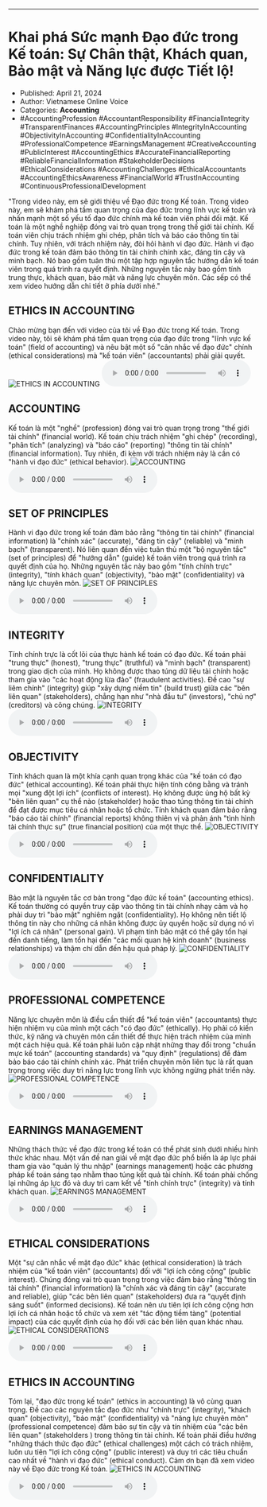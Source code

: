 
---

# Khai phá Sức mạnh Đạo đức trong Kế toán: Sự Chân thật, Khách quan, Bảo mật và Năng lực được Tiết lộ!

- Published: April 21, 2024
- Author: Vietnamese Online Voice
- Categories: **Accounting**
- #AccountingProfession #AccountantResponsibility #FinancialIntegrity #TransparentFinances #AccountingPrinciples #IntegrityInAccounting #ObjectivityInAccounting #ConfidentialityInAccounting #ProfessionalCompetence #EarningsManagement #CreativeAccounting #PublicInterest #AccountingEthics #AccurateFinancialReporting #ReliableFinancialInformation #StakeholderDecisions #EthicalConsiderations #AccountingChallenges #EthicalAccountants #AccountingEthicsAwareness #FinancialWorld #TrustInAccounting #ContinuousProfessionalDevelopment

"Trong video này, em sẽ giới thiệu về Đạo đức trong Kế toán. Trong video này, em sẽ khám phá tầm quan trọng của đạo đức trong lĩnh vực kế toán và nhấn mạnh một số yếu tố đạo đức chính mà kế toán viên phải đối mặt. Kế toán là một nghề nghiệp đóng vai trò quan trọng trong thế giới tài chính. Kế toán viên chịu trách nhiệm ghi chép, phân tích và báo cáo thông tin tài chính. Tuy nhiên, với trách nhiệm này, đòi hỏi hành vi đạo đức. Hành vi đạo đức trong kế toán đảm bảo thông tin tài chính chính xác, đáng tin cậy và minh bạch. Nó bao gồm tuân thủ một tập hợp nguyên tắc hướng dẫn kế toán viên trong quá trình ra quyết định. Những nguyên tắc này bao gồm tính trung thực, khách quan, bảo mật và năng lực chuyên môn. Các sếp có thể xem video hướng dẫn chi tiết ở phía dưới nhé."


## ETHICS IN ACCOUNTING

Chào mừng bạn đến với video của tôi về Đạo đức trong Kế toán. Trong video này, tôi sẽ khám phá tầm quan trọng của đạo đức trong "lĩnh vực kế toán" (field of accounting) và nêu bật một số "cân nhắc về đạo đức" chính (ethical considerations) mà "kế toán viên" (accountants) phải giải quyết.
![ETHICS IN ACCOUNTING](https://http-archiver-apis-production-80.schnworks.com/storage/images/transitions/2024-04-21/transition--32809368628-Montserrat-Bold-673AB7.jpg)
<audio controls>
    <source src="https://http-archiver-apis-production-80.schnworks.com/storage/audio/file-4917450791.mp3" type="audio/mpeg">
</audio>



## ACCOUNTING

Kế toán là một "nghề" (profession) đóng vai trò quan trọng trong "thế giới tài chính" (financial world). Kế toán chịu trách nhiệm "ghi chép" (recording), "phân tích" (analyzing) và "báo cáo" (reporting) "thông tin tài chính" (financial information). Tuy nhiên, đi kèm với trách nhiệm này là cần có "hành vi đạo đức" (ethical behavior).
![ACCOUNTING](https://http-archiver-apis-production-80.schnworks.com/storage/images/transitions/2024-04-21/transition-9489440728-Montserrat-Regular-283593.jpg)
<audio controls>
    <source src="https://http-archiver-apis-production-80.schnworks.com/storage/audio/file-32867832218.mp3" type="audio/mpeg">
</audio>



## SET OF PRINCIPLES

Hành vi đạo đức trong kế toán đảm bảo rằng "thông tin tài chính" (financial information) là "chính xác" (accurate), "đáng tin cậy" (reliable) và "minh bạch" (transparent). Nó liên quan đến việc tuân thủ một "bộ nguyên tắc" (set of principles) để "hướng dẫn" (guide) kế toán viên trong quá trình ra quyết định của họ. Những nguyên tắc này bao gồm "tính chính trực" (integrity), "tính khách quan" (objectivity), "bảo mật" (confidentiality) và năng lực chuyên môn.
![SET OF PRINCIPLES](https://http-archiver-apis-production-80.schnworks.com/storage/images/transitions/2024-04-21/transition-34441827948-Montserrat-Bold-283593.jpg)
<audio controls>
    <source src="https://http-archiver-apis-production-80.schnworks.com/storage/audio/file-1629782573.mp3" type="audio/mpeg">
</audio>



## INTEGRITY

Tính chính trực là cốt lõi của thực hành kế toán có đạo đức. Kế toán phải "trung thực" (honest), "trung thực" (truthful) và "minh bạch" (transparent) trong giao dịch của mình. Họ không được thao túng dữ liệu tài chính hoặc tham gia vào "các hoạt động lừa đảo" (fraudulent activities). Đề cao "sự liêm chính" (integrity) giúp "xây dựng niềm tin" (build trust) giữa các "bên liên quan" (stakeholders), chẳng hạn như "nhà đầu tư" (investors), "chủ nợ" (creditors) và công chúng.
![INTEGRITY](https://http-archiver-apis-production-80.schnworks.com/storage/images/transitions/2024-04-21/transition-2850925001-Montserrat-ExtraBold-004895.jpg)
<audio controls>
    <source src="https://http-archiver-apis-production-80.schnworks.com/storage/audio/file-5556635488.mp3" type="audio/mpeg">
</audio>



## OBJECTIVITY

Tính khách quan là một khía cạnh quan trọng khác của "kế toán có đạo đức" (ethical accounting). Kế toán phải thực hiện tính công bằng và tránh mọi "xung đột lợi ích" (conflicts of interest). Họ không được ủng hộ bất kỳ "bên liên quan" cụ thể nào (stakeholder) hoặc thao túng thông tin tài chính để đạt được mục tiêu cá nhân hoặc tổ chức. Tính khách quan đảm bảo rằng "báo cáo tài chính" (financial reports) không thiên vị và phản ánh "tình hình tài chính thực sự" (true financial position) của một thực thể.
![OBJECTIVITY](https://http-archiver-apis-production-80.schnworks.com/storage/images/transitions/2024-04-21/transition-24680622193-Montserrat-Medium-512DA8.jpg)
<audio controls>
    <source src="https://http-archiver-apis-production-80.schnworks.com/storage/audio/file-14243081563.mp3" type="audio/mpeg">
</audio>



## CONFIDENTIALITY

Bảo mật là nguyên tắc cơ bản trong "đạo đức kế toán" (accounting ethics). Kế toán thường có quyền truy cập vào thông tin tài chính nhạy cảm và họ phải duy trì "bảo mật" nghiêm ngặt (confidentiality). Họ không nên tiết lộ thông tin này cho những cá nhân không được ủy quyền hoặc sử dụng nó vì "lợi ích cá nhân" (personal gain). Vi phạm tính bảo mật có thể gây tổn hại đến danh tiếng, làm tổn hại đến "các mối quan hệ kinh doanh" (business relationships) và thậm chí dẫn đến hậu quả pháp lý.
![CONFIDENTIALITY](https://http-archiver-apis-production-80.schnworks.com/storage/images/transitions/2024-04-21/transition--548588428-Montserrat-Medium-9C27B0.jpg)
<audio controls>
    <source src="https://http-archiver-apis-production-80.schnworks.com/storage/audio/file-63760753995.mp3" type="audio/mpeg">
</audio>



## PROFESSIONAL COMPETENCE

Năng lực chuyên môn là điều cần thiết để "kế toán viên" (accountants) thực hiện nhiệm vụ của mình một cách "có đạo đức" (ethically). Họ phải có kiến ​​thức, kỹ năng và chuyên môn cần thiết để thực hiện trách nhiệm của mình một cách hiệu quả. Kế toán phải luôn cập nhật những thay đổi trong "chuẩn mực kế toán" (accounting standards) và "quy định" (regulations) để đảm bảo báo cáo tài chính chính xác. Phát triển chuyên môn liên tục là rất quan trọng trong việc duy trì năng lực trong lĩnh vực không ngừng phát triển này.
![PROFESSIONAL COMPETENCE](https://http-archiver-apis-production-80.schnworks.com/storage/images/transitions/2024-04-21/transition-4667831067-Montserrat-Bold-7B1FA2.jpg)
<audio controls>
    <source src="https://http-archiver-apis-production-80.schnworks.com/storage/audio/file-50885702832.mp3" type="audio/mpeg">
</audio>



## EARNINGS MANAGEMENT

Những thách thức về đạo đức trong kế toán có thể phát sinh dưới nhiều hình thức khác nhau. Một vấn đề nan giải về mặt đạo đức phổ biến là áp lực phải tham gia vào "quản lý thu nhập" (earnings management) hoặc các phương pháp kế toán sáng tạo nhằm thao túng kết quả tài chính. Kế toán phải chống lại những áp lực đó và duy trì cam kết về "tính chính trực" (integrity) và tính khách quan.
![EARNINGS MANAGEMENT](https://http-archiver-apis-production-80.schnworks.com/storage/images/transitions/2024-04-21/transition--1078523551-Montserrat-Bold-7B1FA2.jpg)
<audio controls>
    <source src="https://http-archiver-apis-production-80.schnworks.com/storage/audio/file-32287845755.mp3" type="audio/mpeg">
</audio>



## ETHICAL CONSIDERATIONS

Một "sự cân nhắc về mặt đạo đức" khác (ethical consideration) là trách nhiệm của "kế toán viên" (accountants) đối với "lợi ích công cộng" (public interest). Chúng đóng vai trò quan trọng trong việc đảm bảo rằng "thông tin tài chính" (financial information) là "chính xác và đáng tin cậy" (accurate and reliable), giúp "các bên liên quan" (stakeholders) đưa ra "quyết định sáng suốt" (informed decisions). Kế toán nên ưu tiên lợi ích công cộng hơn lợi ích cá nhân hoặc tổ chức và xem xét "tác động tiềm tàng" (potential impact) của các quyết định của họ đối với các bên liên quan khác nhau.
![ETHICAL CONSIDERATIONS](https://http-archiver-apis-production-80.schnworks.com/storage/images/transitions/2024-04-21/transition-3192915587-Montserrat-SemiBold-9C27B0.jpg)
<audio controls>
    <source src="https://http-archiver-apis-production-80.schnworks.com/storage/audio/file-19073936908.mp3" type="audio/mpeg">
</audio>



## ETHICS IN ACCOUNTING

Tóm lại, "đạo đức trong kế toán" (ethics in accounting) là vô cùng quan trọng. Đề cao các nguyên tắc đạo đức như "chính trực" (integrity), "khách quan" (objectivity), "bảo mật" (confidentiality) và "năng lực chuyên môn" (professional competence) đảm bảo sự tin cậy và tín nhiệm của "các bên liên quan" (stakeholders ) trong thông tin tài chính. Kế toán phải điều hướng "những thách thức đạo đức" (ethical challenges) một cách có trách nhiệm, luôn ưu tiên "lợi ích công cộng" (public interest) và duy trì các tiêu chuẩn cao nhất về "hành vi đạo đức" (ethical conduct). Cảm ơn bạn đã xem video này về Đạo đức trong Kế toán.
![ETHICS IN ACCOUNTING](https://http-archiver-apis-production-80.schnworks.com/storage/images/transitions/2024-04-21/transition--20797584732-Montserrat-SemiBold-512DA8.jpg)
<audio controls>
    <source src="https://http-archiver-apis-production-80.schnworks.com/storage/audio/file-39628752971.mp3" type="audio/mpeg">
</audio>

